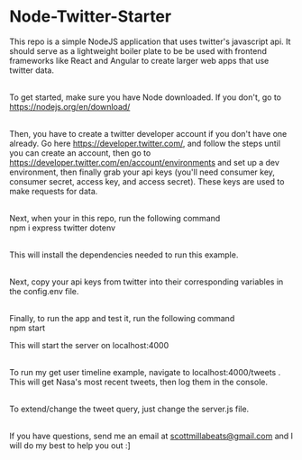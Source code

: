 # Node-Twitter-Starter <br>

This repo is a simple NodeJS application that uses twitter's javascript api. It should serve as a lightweight boiler plate to be be used with frontend frameworks like React and Angular to create larger web apps that use twitter data. <br><br>

To get started, make sure you have Node downloaded. If you don't, go to https://nodejs.org/en/download/ <br><br>


Then, you have to create a twitter developer account if you don't have one already. Go here https://developer.twitter.com/, and follow the steps until you can create an account, then go to https://developer.twitter.com/en/account/environments and set up a dev environment, then finally grab your api keys (you'll need consumer key, consumer secret, access key, and access secret). These keys are used to make requests for data. <br><br>


Next, when your in this repo, run the following command <br> npm i express twitter dotenv <br><br>


This will install the dependencies needed to run this example. <br><br>


Next, copy your api keys from twitter into their corresponding variables in the config.env file. <br><br>


Finally, to run the app and test it, run the following command <br>
npm start


This will start the server on localhost:4000 <br><br>


To run my get user timeline example, navigate to localhost:4000/tweets  . This will get Nasa's most recent tweets, then log them in the console. <br><br>


To extend/change the tweet query, just change the server.js file. <br><br>

If you have questions, send me an email at scottmillabeats@gmail.com and I will do my best to help you out :]
